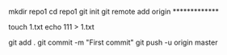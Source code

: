 mkdir repo1
cd repo1
git init
git remote add origin *************  

touch 1.txt
echo 111 > 1.txt  

git add .
git commit -m "First commit"
git push -u origin master